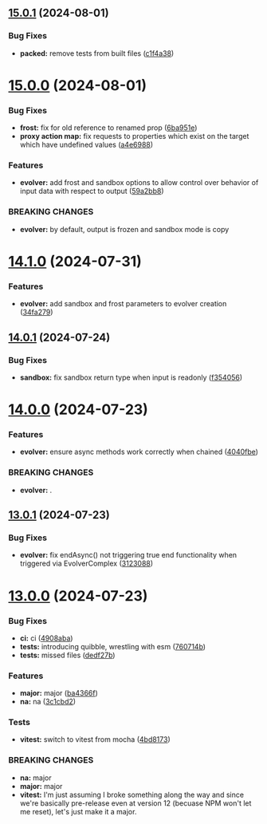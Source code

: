 ## [15.0.1](https://github.com/jakelauer/theseus-js/compare/v15.0.0...v15.0.1) (2024-08-01)


### Bug Fixes

* **packed:** remove tests from built files ([c1f4a38](https://github.com/jakelauer/theseus-js/commit/c1f4a380e2f9b12455b200ac003f6f5e85398584))

# [15.0.0](https://github.com/jakelauer/theseus-js/compare/v14.1.0...v15.0.0) (2024-08-01)


### Bug Fixes

* **frost:** fix for old reference to renamed prop ([6ba951e](https://github.com/jakelauer/theseus-js/commit/6ba951ebf1c64d0f3e74c7fa42cb113c46e16412))
* **proxy action map:** fix requests to properties which exist on the target which have undefined values ([a4e6988](https://github.com/jakelauer/theseus-js/commit/a4e6988ecbeb2ff9b00b9e0c8e6af0b515462261))


### Features

* **evolver:** add frost and sandbox options to allow control over behavior of input data with respect to output ([59a2bb8](https://github.com/jakelauer/theseus-js/commit/59a2bb89abbcfe094da7ac3400903db18ef4d090))


### BREAKING CHANGES

* **evolver:** by default, output is frozen and sandbox mode is copy

# [14.1.0](https://github.com/jakelauer/theseus-js/compare/v14.0.1...v14.1.0) (2024-07-31)


### Features

* **evolver:** add sandbox and frost parameters to evolver creation ([34fa279](https://github.com/jakelauer/theseus-js/commit/34fa279f1b1fcda147ac6f93815a84bef7da2a7e))

## [14.0.1](https://github.com/jakelauer/theseus-js/compare/v14.0.0...v14.0.1) (2024-07-24)


### Bug Fixes

* **sandbox:** fix sandbox return type when input is readonly ([f354056](https://github.com/jakelauer/theseus-js/commit/f3540560fc28f06ebea7a356bf208f3179caab19))

# [14.0.0](https://github.com/jakelauer/theseus-js/compare/v13.0.1...v14.0.0) (2024-07-23)


### Features

* **evolver:** ensure async methods work correctly when chained ([4040fbe](https://github.com/jakelauer/theseus-js/commit/4040fbeb1ad2472ef36c5576e58f8e00014b5751))


### BREAKING CHANGES

* **evolver:** .

## [13.0.1](https://github.com/jakelauer/theseus-js/compare/v13.0.0...v13.0.1) (2024-07-23)


### Bug Fixes

* **evolver:** fix endAsync() not triggering true end functionality when triggered via EvolverComplex ([3123088](https://github.com/jakelauer/theseus-js/commit/3123088e46c141ef728ee54fcf9c5b7e5231e403))

# [13.0.0](https://github.com/jakelauer/theseus-js/compare/v12.0.11...v13.0.0) (2024-07-23)


### Bug Fixes

* **ci:** ci ([4908aba](https://github.com/jakelauer/theseus-js/commit/4908aba879ba873fb5ffbb86996bd2effe28c1e3))
* **tests:** introducing quibble, wrestling with esm ([760714b](https://github.com/jakelauer/theseus-js/commit/760714b0d64e3f59b8ed64b9dccbaf5f4d674df9))
* **tests:** missed files ([dedf27b](https://github.com/jakelauer/theseus-js/commit/dedf27b1f2bcbad0e8d1fa2eea07bae9867c0639))


### Features

* **major:** major ([ba4366f](https://github.com/jakelauer/theseus-js/commit/ba4366f4c87ee9a66d7c1c19eb1972955924071e))
* **na:** na ([3c1cbd2](https://github.com/jakelauer/theseus-js/commit/3c1cbd23447b09bea276e53853bfc0afe28a1035))


### Tests

* **vitest:** switch to vitest from mocha ([4bd8173](https://github.com/jakelauer/theseus-js/commit/4bd8173ef5dbf951cbb8e54ed90bcf8bb25b20f5))


### BREAKING CHANGES

* **na:** major
* **major:** major
* **vitest:** I'm just assuming I broke something along the way and since we're basically pre-release even at version 12 (becuase NPM won't let me reset), let's just make it a major.
